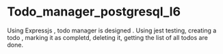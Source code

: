 # Todo_manager_postgresql_l6

Using Expressjs , todo manager is designed . Using jest testing, creating a todo , marking it as completd, deleting it, getting the list of all todos are done.
